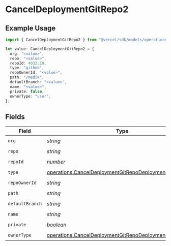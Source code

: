 # CancelDeploymentGitRepo2

## Example Usage

```typescript
import { CancelDeploymentGitRepo2 } from "@vercel/sdk/models/operations/canceldeployment.js";

let value: CancelDeploymentGitRepo2 = {
  org: "<value>",
  repo: "<value>",
  repoId: 4032.18,
  type: "github",
  repoOwnerId: "<value>",
  path: "/media",
  defaultBranch: "<value>",
  name: "<value>",
  private: false,
  ownerType: "user",
};
```

## Fields

| Field                                                                                                                            | Type                                                                                                                             | Required                                                                                                                         | Description                                                                                                                      |
| -------------------------------------------------------------------------------------------------------------------------------- | -------------------------------------------------------------------------------------------------------------------------------- | -------------------------------------------------------------------------------------------------------------------------------- | -------------------------------------------------------------------------------------------------------------------------------- |
| `org`                                                                                                                            | *string*                                                                                                                         | :heavy_check_mark:                                                                                                               | N/A                                                                                                                              |
| `repo`                                                                                                                           | *string*                                                                                                                         | :heavy_check_mark:                                                                                                               | N/A                                                                                                                              |
| `repoId`                                                                                                                         | *number*                                                                                                                         | :heavy_check_mark:                                                                                                               | N/A                                                                                                                              |
| `type`                                                                                                                           | [operations.CancelDeploymentGitRepoDeploymentsType](../../models/operations/canceldeploymentgitrepodeploymentstype.md)           | :heavy_check_mark:                                                                                                               | N/A                                                                                                                              |
| `repoOwnerId`                                                                                                                    | *string*                                                                                                                         | :heavy_check_mark:                                                                                                               | N/A                                                                                                                              |
| `path`                                                                                                                           | *string*                                                                                                                         | :heavy_check_mark:                                                                                                               | N/A                                                                                                                              |
| `defaultBranch`                                                                                                                  | *string*                                                                                                                         | :heavy_check_mark:                                                                                                               | N/A                                                                                                                              |
| `name`                                                                                                                           | *string*                                                                                                                         | :heavy_check_mark:                                                                                                               | N/A                                                                                                                              |
| `private`                                                                                                                        | *boolean*                                                                                                                        | :heavy_check_mark:                                                                                                               | N/A                                                                                                                              |
| `ownerType`                                                                                                                      | [operations.CancelDeploymentGitRepoDeploymentsOwnerType](../../models/operations/canceldeploymentgitrepodeploymentsownertype.md) | :heavy_check_mark:                                                                                                               | N/A                                                                                                                              |